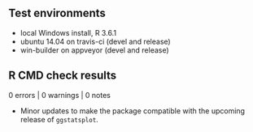 ## Test environments
* local Windows install, R 3.6.1
* ubuntu 14.04 on travis-ci (devel and release)
* win-builder on appveyor (devel and release)

## R CMD check results

0 errors | 0 warnings | 0 notes

- Minor updates to make the package compatible with the upcoming release of
`ggstatsplot`.

